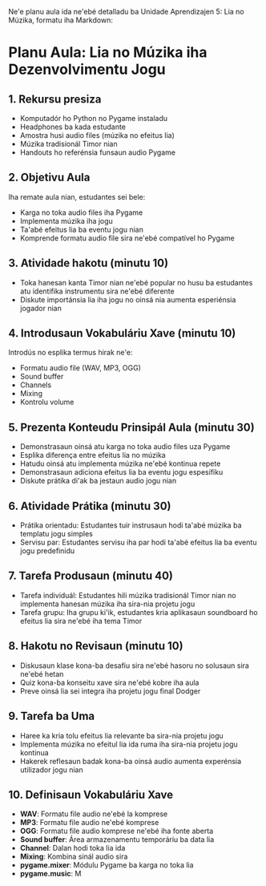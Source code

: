 Ne'e planu aula ida ne'ebé detalladu ba Unidade Aprendizajen 5: Lia no Múzika, formatu iha Markdown:

# Planu Aula: Lia no Múzika iha Dezenvolvimentu Jogu

## 1. Rekursu presiza

- Komputadór ho Python no Pygame instaladu
- Headphones ba kada estudante
- Amostra husi audio files (múzika no efeitus lia)
- Múzika tradisionál Timor nian
- Handouts ho referénsia funsaun audio Pygame 

## 2. Objetivu Aula

Iha remate aula nian, estudantes sei bele:
- Karga no toka audio files iha Pygame
- Implementa múzika iha jogu
- Ta'abé efeitus lia ba eventu jogu nian
- Komprende formatu audio file sira ne'ebé compatível ho Pygame

## 3. Atividade hakotu (minutu 10)

- Toka hanesan kanta Timor nian ne'ebé popular no husu ba estudantes atu identifika instrumentu sira ne'ebé diferente
- Diskute importánsia lia iha jogu no oinsá nia aumenta esperiénsia jogador nian

## 4. Introdusaun Vokabuláriu Xave (minutu 10)

Introdús no esplika termus hirak ne'e:
- Formatu audio file (WAV, MP3, OGG)
- Sound buffer
- Channels
- Mixing
- Kontrolu volume

## 5. Prezenta Konteudu Prinsipál Aula (minutu 30)

- Demonstrasaun oinsá atu karga no toka audio files uza Pygame
- Esplika diferença entre efeitus lia no múzika
- Hatudu oinsá atu implementa múzika ne'ebé kontinua repete
- Demonstrasaun adiciona efeitus lia ba eventu jogu espesífiku
- Diskute prátika di'ak ba jestaun audio jogu nian

## 6. Atividade Prátika (minutu 30)

- Prátika orientadu: Estudantes tuir instrusaun hodi ta'abé múzika ba templatu jogu simples
- Servisu par: Estudantes servisu iha par hodi ta'abé efeitus lia ba eventu jogu predefinidu

## 7. Tarefa Produsaun (minutu 40)

- Tarefa individuál: Estudantes hili múzika tradisionál Timor nian no implementa hanesan múzika iha sira-nia projetu jogu
- Tarefa grupu: Iha grupu ki'ik, estudantes kria aplikasaun soundboard ho efeitus lia sira ne'ebé iha tema Timor

## 8. Hakotu no Revisaun (minutu 10)

- Diskusaun klase kona-ba desafiu sira ne'ebé hasoru no solusaun sira ne'ebé hetan
- Quiz kona-ba konseitu xave sira ne'ebé kobre iha aula
- Preve oinsá lia sei integra iha projetu jogu final Dodger

## 9. Tarefa ba Uma

- Haree ka kria tolu efeitus lia relevante ba sira-nia projetu jogu
- Implementa múzika no efeitul lia ida ruma iha sira-nia projetu jogu kontinua
- Hakerek reflesaun badak kona-ba oinsá audio aumenta experénsia utilizador jogu nian

## 10. Definisaun Vokabuláriu Xave

- **WAV**: Formatu file audio ne'ebé la komprese
- **MP3**: Formatu file audio ne'ebé komprese
- **OGG**: Formatu file audio komprese ne'ebé iha fonte aberta
- **Sound buffer**: Área armazenamentu temporáriu ba data lia
- **Channel**: Dalan hodi toka lia ida
- **Mixing**: Kombina sinál audio sira
- **pygame.mixer**: Módulu Pygame ba karga no toka lia
- **pygame.music**: M